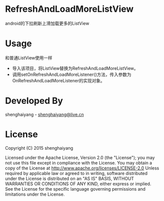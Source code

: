 RefreshAndLoadMoreListView
==========================

android的下拉刷新上滑加载更多的ListView

Usage
=====

和普通ListView使用一样
- 导入该项目，将ListView替换为RefreshAndLoadMoreListView。
- 调用setOnRefreshAndLoadMoreListener()方法，传入参数为OnRefreshAndLoadMoreListener的实现对象。

Developed By
============

shenghaiyang - <shenghaiyang@live.cn>


License
=======

 Copyright (C) 2015 shenghaiyang

 Licensed under the Apache License, Version 2.0 (the "License");
 you may not use this file except in compliance with the License.
 You may obtain a copy of the License at
http://www.apache.org/licenses/LICENSE-2.0
 Unless required by applicable law or agreed to in writing, software
 distributed under the License is distributed on an "AS IS" BASIS,
 WITHOUT WARRANTIES OR CONDITIONS OF ANY KIND, either express or implied.
 See the License for the specific language governing permissions and
 limitations under the License.
